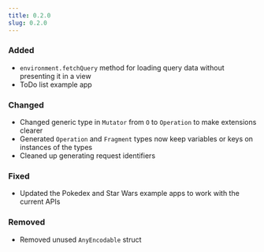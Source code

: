 ```yaml
---
title: 0.2.0
slug: 0.2.0
---
```


### Added

- `environment.fetchQuery` method for loading query data without presenting it in a view
- ToDo list example app

### Changed

- Changed generic type in `Mutator` from `O` to `Operation` to make extensions clearer
- Generated `Operation` and `Fragment` types now keep variables or keys on instances of the types
- Cleaned up generating request identifiers

### Fixed

- Updated the Pokedex and Star Wars example apps to work with the current APIs

### Removed

- Removed unused `AnyEncodable` struct